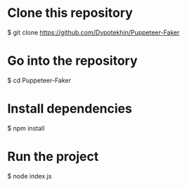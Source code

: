 


# Clone this repository
$ git clone https://github.com/Dvpotekhin/Puppeteer-Faker

# Go into the repository
$ cd Puppeteer-Faker

# Install dependencies

$ npm install 

# Run the project
$ node index.js
